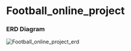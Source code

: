 # Football_online_project

### ERD Diagram
![Football_online_project_erd](https://github.com/tmdwnsasa/Football_online_project/assets/16133454/ffccb80d-5e93-4d6f-9777-7295eeafe40d)
